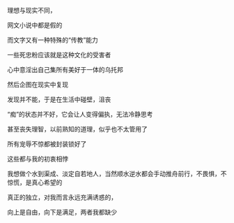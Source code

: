 理想与现实不同，

网文小说中都是假的

而文字又有一种特殊的“传教”能力

一些死忠粉应该就是这种文化的受害者

心中意淫出自己集所有美好于一体的乌托邦

然后企图在现实中复现

发现并不能，于是在生活中碰壁，沮丧

“痴”的状态并不好，它会让人变得偏执，无法冷静思考

甚至丧失理智，以前熟知的道理，似乎也不太管用了

所有宠辱不惊都被封装锁好了

这些都与我的初衷相悖

我想做个水到渠成、淡定自若地人，当然顺水逆水都会手动推舟前行，不畏惧，不惊慌，是真心希望的

真正的独立，对我而言永远充满诱惑的，

向上是自由，向下是满足，两者我都缺少